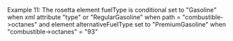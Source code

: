 Example 11:
The rosetta element fuelType is conditional set to "Gasoline" when xml attribute "type"  or "RegularGasoline" when
path = "combustible->octanes"
and element alternativeFuelType set to "PremiumGasoline" when "combustible->octanes" = "93"